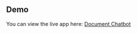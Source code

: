 ## Demo

You can view the live app here: [Document Chatbot](https://abbaac-document-chatbot-app-hhmkso.streamlit.app/)
